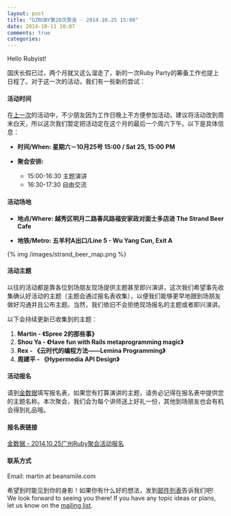 ```yaml
---
layout: post
title: "GZRUBY第20次聚会 - 2014.10.25 15:00"
date: 2014-10-11 20:07
comments: true
categories: 
---
```

Hello Rubyist!

国庆长假已过，两个月就又这么溜走了，新的一次Ruby Party的筹备工作也提上日程了。对于这一次的活动，我们有一些新的尝试：

#### 活动时间
在[上一次](https://ruby-china.org/topics/21098)的活动中，不少朋友因为工作日晚上不方便参加活动，建议将活动改到周末白天，所以这次我们暂定把活动定在这个月的最后一个周六下午。以下是具体信息：

* **时间/When: 星期六－10月25号 15:00 / Sat 25, 15:00 PM**

* **聚会安排:**
  * 15:00-16:30 主题演讲
  * 16:30-17:30 自由交流

#### 活动场地
* **地点/Where: 越秀区明月二路春风路福安家政对面士多店进 The Strand Beer Cafe**

* **地铁/Metro: 五羊村A出口/Line 5 - Wu Yang Cun, Exit A**

{% img /images/strand_beer_map.png %}

#### 活动主题
以往的活动都是靠各位到场朋友现场提供主题甚至即兴演讲，这次我们希望事先收集确认好活动的主题（主题会通过报名表收集），以便我们能够更早地跟到场朋友做好沟通并且公布主题。当然，我们依旧不会拒绝现场报名的主题或者即兴演讲。

以下会持续更新已收集到的主题：  
1. **Martin - 《Spree 2的那些事》**  
2. **Shou Ya - 《Have fun with Rails metaprogramming magic》**  
3. **Rex - 《云时代的编程方法——Lemina Programming》**  
4. **周建平 - 《Hypermedia API Design》**

#### 活动报名
请到[金数据](https://jinshuju.net/f/zR53Xd)填写报名表，如果您有打算演讲的主题，请务必记得在报名表中提供您的主题名称。本次聚会，我们会为每个讲师送上好礼一份，其他到场朋友也会有机会得到礼品哦。

#### 报名表链接
[金数据 - 2014.10.25广州Ruby聚会活动报名](https://jinshuju.net/f/zR53Xd)

#### 联系方式
Email: martin at beansmile.com

希望到时能见到你的身影！如果你有什么好的想法，发到[邮件列表](https://groups.google.com/forum/?fromgroups#!forum/gzruby)告诉我们吧! We look forward to seeing you there! If you have any topic ideas or plans, let us know on the [mailing list](https://groups.google.com/forum/?fromgroups#!forum/gzruby).
